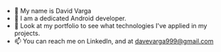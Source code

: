 - 👋 My name is David Varga
- 👀 I am a dedicated Android developer.
- 💞️ Look at my portfolio to see what technologies I've applied in my projects.
- 📫 You can reach me on LinkedIn, and at davevarga999@gmail.com
